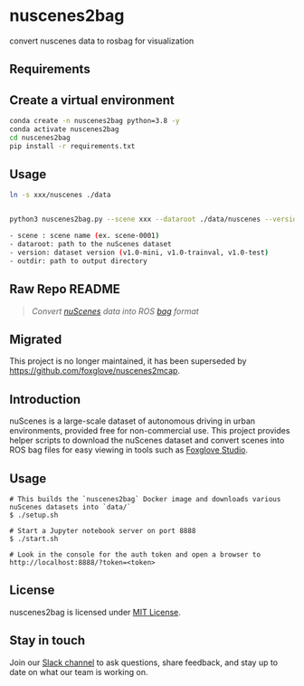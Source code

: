 # nuscenes2bag

convert nuscenes data to rosbag for visualization

## Requirements

## Create a virtual environment

```bash
conda create -n nuscenes2bag python=3.8 -y
conda activate nuscenes2bag
cd nuscenes2bag
pip install -r requirements.txt
```

## Usage

```bash
ln -s xxx/nuscenes ./data


python3 nuscenes2bag.py --scene xxx --dataroot ./data/nuscenes --version v1.0-mini --outdir ./data/nuscenes/v1.0-mini

- scene : scene name (ex. scene-0001)
- dataroot: path to the nuScenes dataset
- version: dataset version (v1.0-mini, v1.0-trainval, v1.0-test)
- outdir: path to output directory

```

## Raw Repo README

> _Convert [nuScenes](https://www.nuscenes.org/) data into ROS [bag](http://wiki.ros.org/rosbag) format_

## Migrated

This project is no longer maintained, it has been superseded by <https://github.com/foxglove/nuscenes2mcap>.

## Introduction

nuScenes is a large-scale dataset of autonomous driving in urban environments, provided free for non-commercial use. This project provides helper scripts to download the nuScenes dataset and convert scenes into ROS bag files for easy viewing in tools such as [Foxglove Studio](https://foxglove.dev/).

## Usage

    # This builds the `nuscenes2bag` Docker image and downloads various nuScenes datasets into `data/`
    $ ./setup.sh

    # Start a Jupyter notebook server on port 8888
    $ ./start.sh

    # Look in the console for the auth token and open a browser to http://localhost:8888/?token=<token>

## License

nuscenes2bag is licensed under [MIT License](https://opensource.org/licenses/MIT).

## Stay in touch

Join our [Slack channel](https://foxglove.dev/join-slack) to ask questions, share feedback, and stay up to date on what our team is working on.
